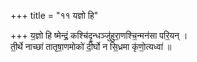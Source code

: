 +++
title = "११ यज्ञो हि"

+++
य॒ज्ञो हि ष्मेन्द्रं॒ कश्चि॑दृ॒न्धञ्जु॑हुरा॒णश्चि॒न्मन॑सा परि॒यन् ।  
ती॒र्थे नाच्छा॑ तातृषा॒णमोको॑ दी॒र्घो न सि॒ध्रमा कृ॑णो॒त्यध्वा॑ ॥
